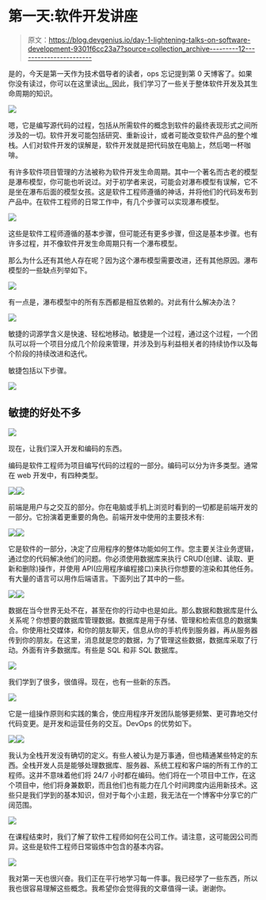 # 第一天:软件开发讲座

> 原文：<https://blog.devgenius.io/day-1-lightening-talks-on-software-development-9301f6cc23a7?source=collection_archive---------12----------------------->

是的，今天是第一天作为技术倡导者的读者，ops 忘记提到第 0 天博客了。如果你没有读过，你可以在这里读出[。](https://www.csaju.com/day-0-welcoming-to-software-engineer-trainee/)因此，我们学习了一些关于整体软件开发及其生命周期的知识。

![](img/6e0637c500a9e6c8f037ce126fe9b0cd.png)

嗯，它是编写源代码的过程，包括从所需软件的概念到软件的最终表现形式之间所涉及的一切。软件开发可能包括研究、重新设计，或者可能改变软件产品的整个堆栈。人们对软件开发的误解是，软件开发就是把代码放在电脑上，然后喝一杯咖啡。

有许多软件项目管理的方法被称为软件开发生命周期。其中一个著名而古老的模型是瀑布模型，你可能也听说过。对于初学者来说，可能会对瀑布模型有误解，它不是坐在瀑布后面的模型女孩。这是软件工程师遵循的神话，并将他们的代码发布到产品中。在软件工程师的日常工作中，有几个步骤可以实现瀑布模型。

![](img/e5398de658307d67fba1a8b7b9a8f61a.png)

这些是软件工程师遵循的基本步骤，但可能还有更多步骤，但这是基本步骤。也有许多过程，并不像软件开发生命周期只有一个瀑布模型。

那么为什么还有其他人存在呢？因为这个瀑布模型需要改进，还有其他原因。瀑布模型的一些缺点列举如下。

![](img/2a17f7f06a2573beaf75b3f776186a44.png)

有一点是，瀑布模型中的所有东西都是相互依赖的。对此有什么解决办法？

![](img/b328e2e28b0a6bed5aafbb08706510fe.png)

敏捷的词源学含义是快速、轻松地移动。敏捷是一个过程，通过这个过程，一个团队可以将一个项目分成几个阶段来管理，并涉及到与利益相关者的持续协作以及每个阶段的持续改进和迭代。

敏捷包括以下步骤。

![](img/ae566346f5103ac2c01f3c200ac9f36f.png)

## 敏捷的好处不多

![](img/870c36adac4539bb7c2f4a68c4cc7ac7.png)

现在，让我们深入开发和编码的东西。

编码是软件工程师为项目编写代码的过程的一部分。编码可以分为许多类型。通常在 web 开发中，有四种类型。

![](img/39f3a526a8cb641ecc7743228d317b13.png)![](img/bbc971a07f2341460a15117c3837a769.png)

前端是用户与之交互的部分。你在电脑或手机上浏览时看到的一切都是前端开发的一部分。它扮演着更重要的角色。前端开发中使用的主要技术有:

![](img/24401bffe556c10b83804d64805f00a2.png)![](img/390ad919f5e7efe0409a10de7cc0be89.png)

它是软件的一部分，决定了应用程序的整体功能如何工作。您主要关注业务逻辑，通过您的代码解决他们的问题。你必须使用数据库来执行 CRUD(创建、读取、更新和删除)操作，并使用 API(应用程序编程接口)来执行你想要的渲染和其他任务。有大量的语言可以用作后端语言。下面列出了其中的一些。

![](img/08b3e6d54dd47fdf6fc72f1c4169063e.png)![](img/68e719d4af378236487f809051d33fc2.png)

数据在当今世界无处不在，甚至在你的行动中也是如此。那么数据和数据库是什么关系呢？你想要的数据库管理数据。数据库是用于存储、管理和检索信息的数据集合。你使用社交媒体，和你的朋友聊天，信息从你的手机传到服务器，再从服务器传到你的朋友。在这里，消息就是您的数据，为了管理这些数据，数据库采取了行动。外面有许多数据库。有些是 SQL 和非 SQL 数据库。

![](img/51326f69b30a531d4ad3d4133470bc8c.png)

我们学到了很多，很值得。现在，也有一些新的东西。

![](img/bc96c51f87f823e3fe8f2605f7c7dad0.png)

它是一组操作原则和实践的集合，使应用程序开发团队能够更频繁、更可靠地交付代码变更。是开发和运营任务的交互。DevOps 的优势如下。

![](img/246225f3ed59209ab5fbf6b475de2805.png)![](img/8453a724ae1f7df23044c715240c0197.png)

我认为全栈开发没有确切的定义。有些人被认为是万事通，但也精通某些特定的东西。全栈开发人员是能够处理数据库、服务器、系统工程和客户端的所有工作的工程师。这并不意味着他们将 24/7 小时都在编码。他们将在一个项目中工作，在这个项目中，他们将身兼数职，而且他们也有能力在几个时间跨度内运用新技术。这些只是我们学到的基本知识，但对于每个小主题，我无法在一个博客中分享它的广阔范围。

![](img/37cb821e14d0c8572a85a063f7e41bfe.png)

在课程结束时，我们了解了软件工程师如何在公司工作。请注意，这可能因公司而异。这些是软件工程师日常锻炼中包含的基本内容。

![](img/f9090737a5a7e9d1fbb7fe2d8e2ab3bb.png)

我对第一天也很兴奋。我们正在平行地学习每一件事。我已经学了一些东西，所以我也很容易理解这些概念。我希望你会觉得我的文章值得一读。谢谢你。